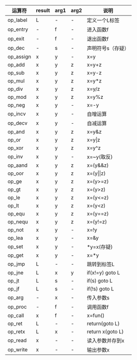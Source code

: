 | 运算符    | result | arg1 | arg2 | 说明              |
| --------- | ------ | ---- | ---- | ----------------- |
| op_label  | L      | -    | -    | 定义一个L标签     |
| op_entry  | -      | f    | -    | 进入函数f         |
| op_exit   | -      | f    | -    | 退出函数f         |
| op_dec    | -      | s    | -    | 声明符号s（存疑） |
| op_assign | x      | y    | -    | x=y               |
| op_add    | x      | y    | z    | x=y+z             |
| op_sub    | x      | y    | z    | x=y-z             |
| op_mul    | x      | y    | z    | x=y*z             |
| op_div    | x      | y    | z    | x=y/z             |
| op_mod    | x      | y    | z    | x=y%z             |
| op_neg    | x      | y    | -    | x=-y              |
| op_incv   | x      | y    | -    | 自增运算          |
| op_decv   | x      | y    | -    | 自减运算          |
| op_and    | x      | y    | z    | x=y&z             |
| op_or     | x      | y    | z    | x=y\|z            |
| op_xor    | x      | y    | z    | x=y^z             |
| op_inv    | x      | y    | -    | x=~y(取反)        |
| op_aand   | x      | y    | z    | x=(y&&z)          |
| op_oor    | x      | y    | z    | x=(y\|\|z)        |
| op_ge     | x      | y    | z    | x=(y>=z)          |
| op_gt     | x      | y    | z    | x=(y>z)           |
| op_le     | x      | y    | z    | x=(y<=z)          |
| op_lt     | x      | y    | z    | x=(y<z)           |
| op_equ    | x      | y    | z    | x=(y==z)          |
| op_nequ   | x      | y    | z    | x=(y!=z)          |
| op_not    | x      | y    | -    | x=!y              |
| op_lea    | x      | y    | -    | x=&y              |
| op_set    | x      | y    | -    | *y=x(存疑)        |
| op_get    | x      | y    | -    | x=*y              |
| op_jmp    | L      | -    | -    | 跳转到标签L       |
| op_jne    | L      | x    | y    | if(x!=y) goto L   |
| op_jt     | L      | s    | -    | if(s) goto L      |
| op_jf     | L      | s    | -    | if(!s) goto L     |
| op_arg    | -      | x    | -    | 传入参数s         |
| op_proc   | -      | f    | -    | 调用函数f         |
| op_call   | x      | f    | -    | x=fun()           |
| op_ret    | L      | -    | -    | return(goto L)    |
| op_retx   | L      | x    | -    | return x(goto L)  |
| op_read   | x      | -    | -    | 读入参数并存到x   |
| op_write  | x      | -    | -    | 输出参数x         |